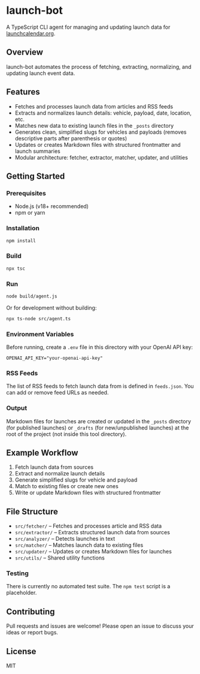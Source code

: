 # launch-bot

A TypeScript CLI agent for managing and updating launch data for [launchcalendar.org](https://launchcalendar.org).

## Overview

launch-bot automates the process of fetching, extracting, normalizing, and updating launch event data.

## Features

- Fetches and processes launch data from articles and RSS feeds
- Extracts and normalizes launch details: vehicle, payload, date, location, etc.
- Matches new data to existing launch files in the `_posts` directory
- Generates clean, simplified slugs for vehicles and payloads (removes descriptive parts after parenthesis or quotes)
- Updates or creates Markdown files with structured frontmatter and launch summaries
- Modular architecture: fetcher, extractor, matcher, updater, and utilities

## Getting Started

### Prerequisites
- Node.js (v18+ recommended)
- npm or yarn

### Installation
```sh
npm install
```

### Build
```sh
npx tsc
```

### Run
```sh
node build/agent.js
```

Or for development without building:

```sh
npx ts-node src/agent.ts
```

### Environment Variables
Before running, create a `.env` file in this directory with your OpenAI API key:

```
OPENAI_API_KEY="your-openai-api-key"
```

### RSS Feeds
The list of RSS feeds to fetch launch data from is defined in `feeds.json`. You can add or remove feed URLs as needed.

### Output
Markdown files for launches are created or updated in the `_posts` directory (for published launches) or `_drafts` (for new/unpublished launches) at the root of the project (not inside this tool directory).

## Example Workflow
1. Fetch launch data from sources
2. Extract and normalize launch details
3. Generate simplified slugs for vehicle and payload
4. Match to existing files or create new ones
5. Write or update Markdown files with structured frontmatter

## File Structure
- `src/fetcher/` – Fetches and processes article and RSS data
- `src/extractor/` – Extracts structured launch data from sources
- `src/analyzer/` – Detects launches in text
- `src/matcher/` – Matches launch data to existing files
- `src/updater/` – Updates or creates Markdown files for launches
- `src/utils/` – Shared utility functions

### Testing
There is currently no automated test suite. The `npm test` script is a placeholder.

## Contributing
Pull requests and issues are welcome! Please open an issue to discuss your ideas or report bugs.

## License
MIT

